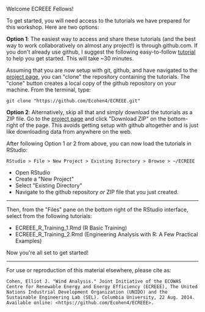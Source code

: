 Welcome ECREEE Fellows!

To get started, you will need access to the tutorials we have prepared for this workshop.  Here are two options:

**Option 1**: The easiest way to access and share these tutorials (and the best way to work collaboratively on almost any project!) is through github.com.  If you don't already use github, I suggest the following easy-to-follow [tutorial](http://readwrite.com/2013/09/30/understanding-github-a-journey-for-beginners-part-1) to help you get started. This will take ~30 minutes.

Assuming that you are now setup with git, github, and have navigated to the [project page](https://github.com/Ecohen4/ECREEE), you can "clone" the repository containing the tutorials.  The "clone" button creates a local copy of the github repository on your machine. From the terminal, type:

	git clone "https://github.com/Ecohen4/ECREEE.git"

**Option 2**: Alternatively, skip all that and simply download the tutorials as a ZIP file. 
Go to the [project page](https://github.com/Ecohen4/ECREEE) and click "Download ZIP" on the bottom-right of the page. This avoids getting setup with github altogether and is just like downloading data from anywhere on the web.

After following Option 1 _or_ 2 from above, you can now load the tutorials in RStudio:
	
	RStudio > File > New Project > Existing Directory > Browse > ~/ECREEE

* Open RStudio
* Create a "New Project"
* Select "Existing Directory"
* Navigate to the github repository _or_ ZIP file that you just created.

***	
Then, from the "Files" pane on the bottom right of the RStudio interface, select from the following tutorials:

* ECREEE_R_Training_1.Rmd  (R Basic Training)
* ECREEE_R_Training_2.Rmd (Engineering Analysis with R: A Few Practical Examples)

Now you're all set to get started!

***
For use or reproduction of this material elsewhere, please cite as:

	Cohen, Elliot J. "Wind Analysis." Joint Initiative of the ECOWAS Centre for Renewable Energy and Energy Efficiency (ECREEE), The United Nations Industrial Development Organization (UNIDO) and the Sustainable Engineering Lab (SEL). Columbia University, 22 Aug. 2014. Available online: <https://github.com/Ecohen4/ECREEE>.



